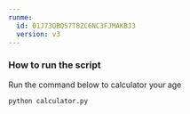 ```yaml
---
runme:
  id: 01J73QBQ57T8ZC6NC3FJMAKBJ3
  version: v3
---
```



### How to run the script

Run the command below to calculator your age

```sh {"id":"01J73QBSFYGZMZC0C2V6XSA386"}
python calculator.py
```